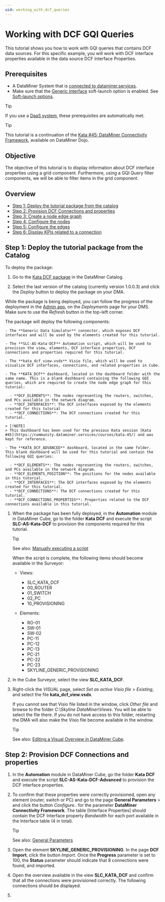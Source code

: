 ```yaml
---
uid: working_with_dcf_queries
---
```


# Working with DCF GQI Queries

This tutorial shows you how to work with GQI queries that contains DCF data sources. For this specific example, you will work with DCF interface properties available in the data source DCF Interface Properties.

## Prerequisites

- A DataMiner System that is [connected to dataminer.services](https://docs.dataminer.services/user-guide/Cloud_Platform/Connecting_to_cloud/Connecting_your_DataMiner_System_to_the_cloud.html).
- Make sure that the [Generic Interface](https://docs.dataminer.services/user-guide/Reference/Soft-launch_options/Overview_of_Soft_Launch_Options.html#genericinterface) soft-launch option is enabled. See [Soft-launch options](https://docs.dataminer.services/user-guide/Reference/Soft-launch_options/SoftLaunchOptions.html).

>[!TIP]
>If you use a [DaaS system](https://docs.dataminer.services/user-guide/Getting_started/Creating_a_DMS_in_the_cloud.html), these prerequisites are automatically met.

>[!TIP]
>This tutorial is a continuation of the [Kata #45: DataMiner Connectivity Framework](https://community.dataminer.services/courses/kata-45/), available on DataMiner Dojo.

## Objective

The objective of this tutorial is to display information about DCF interface properties using a grid component. Furthermore, using a GQI Query filter components, we will be able to filter items in the grid component.

## Overview

- [Step 1: Deploy the tutorial package from the catalog](#step-1-deploy-the-tutorial-package-from-the-catalog)
- [Step 2: Provision DCF Connections and properties](#step-2-provision-dcf-connections-and-properties)
- [Step 3: Create a node edge graph](#step-3-create-a-node-edge-graph-using-dcf-connections)
- [Step 4: Configure the nodes](#step-4-configure-the-nodes)
- [Step 5: Configure the edges](#step-5-configure-the-edges)
- [Step 6: Display KPIs related to a connection](#step-6-display-kpis-related-to-a-connection)

## Step 1: Deploy the tutorial package from the Catalog

To deploy the package:

1. Go to the [Kata DCF package](https://catalog.dataminer.services/details/1b2baca9-9fa6-4a62-84c1-69e836612a8e) in the DataMiner Catalog.

1. Select the last version of the catalog (currently version 1.0.0.3) and click the *Deploy* button to deploy the package on your DMA.

  While the package is being deployed, you can follow the progress of the deployment in the [Admin app](xref:Accessing_the_Admin_app), on the *Deployments* page for your DMS. Make sure to use the *Refresh* button in the top-left corner.

  The package will deploy the following components:

    - The **Generic Data Simulator** connector, which exposes DCF interfaces and will be used by the elements created for this tutorial.

    - The **SLC-AS-Kata-DCF** Automation script, which will be used to provision the view, elements, DCF interface properties, DCF connections and properties required for this tutorial.

    - The **kata_dcf_view.vsdx** Visio file, which will be used to visualize DCF interfaces, connections, and related properties in Cube.

    - The **KATA_DCF** dashboard, located in the dashboard folder with the same name. This is a blank dashboard containing the following GQI queries, which are required to create the node edge graph for this tutorial:

      - **DCF_ELEMENTS**: The nodes representing the routers, switches, and PCs available in the network diagram.
      - **DCF_INTERFACES**: The DCF interfaces exposed by the elements created for this tutorial
      - **DCF_CONNECTIONS**: The DCF connections created for this tutorial.

    > [!NOTE]
    > This dashboard has been used for the previous Kata session [Kata #45](https://community.dataminer.services/courses/kata-45/) and was kept for reference.

    - The **KATA_DCF_ADVANCED** dashboard, located in the same folder. This blank dashboard will be used for this tutorial and contain the following GQI queries:

      - **DCF_ELEMENTS**: The nodes representing the routers, switches, and PCs available in the network diagram.
      - **DCF_ELEMENTS_POSITION**: The positions for the nodes available in this tutorial.
      - **DCF_INTERFACES**: The DCF interfaces exposed by the elements created for this tutorial.
      - **DCF_CONNECTIONS**: The DCF connections created for this tutorial.
      - **DCF_CONNECTIONS_PROPERTIES**: Properties related to the DCF connections available in this tutorial.

1. When the package has been fully deployed, in the **Automation** module in DataMiner Cube, go to the folder **Kata DCF** and execute the script **SLC-AS-Kata-DCF** to provision the components required for this tutorial.

   > [!TIP]
   > See also: [Manually executing a script](xref:Manually_executing_a_script)

   When the script is complete, the following items should become available in the Surveyor:

   - Views:
     - SLC_KATA_DCF
     - 00_ROUTER
     - 01_SWITCH
     - 02_PC
     - 10_PROVISIONING

   - Elements:
     - RO-01
     - SW-01
     - SW-02
     - PC-11
     - PC-12
     - PC-13
     - PC-21
     - PC-22
     - PC-23
     - SKYLINE_GENERIC_PROVISIONING

1. In the Cube Surveyor, select the view **SLC_KATA_DCF**.

1. Right-click the *VISUAL* page, select *Set as active Visio file* > *Existing*, and select the file **kata_dcf_view.vsdx**.

    If you cannot see that Visio file listed in the window, click *Other file* and browse to the folder *C:\Skyline DataMiner\Views*. You will be able to select the file there. If you do not have access to this folder, restarting the DMA will also make the Visio file become available in the window.

    > [!TIP]
    > See also: [Editing a Visual Overview in DataMiner Cube](xref:Editing_a_visual_overview_in_DataMiner_Cube).

## Step 2: Provision DCF Connections and properties

1. In the **Automation** module in DataMiner Cube, go the folder **Kata DCF** and execute the script **SLC-AS-Kata-DCF-Advanced** to provision the DCF interface properties.

1. To confirm that these properties were correctly provisioned, open any element (router, switch or PC) and go to the page **General Parameters** > and click the button *Configure..* for the parameter **DataMiner Connectivity Framework**. The table [Interface Properties] should contain the DCF Interface property *Bandwidth* for each port available in the Interface table (4 in total).

    > [!TIP]
    > See also: [General Parameters](xref:General_parameters)

1. Open the element **SKYLINE_GENERIC_PROVISIONING**. In the page **DCF Import**, click the button *Import*. Once the **Progress** parameter is set to 100, the **Status** parameter should indicate that 8 connections were found, and imported.

1. Open the overview available in the view **SLC_KATA_DCF** and confirm that all the connections were provisioned correctly. The following connections should be displayed.

1. 

